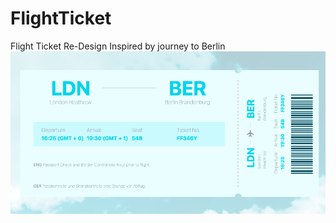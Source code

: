 # FlightTicket
Flight Ticket Re-Design 
Inspired by journey to Berlin
![Screenshot](https://github.com/MujtabaTaimur/FlightTicket/blob/main/Screenshot%202024-10-04%20at%2017.27.37.png)
